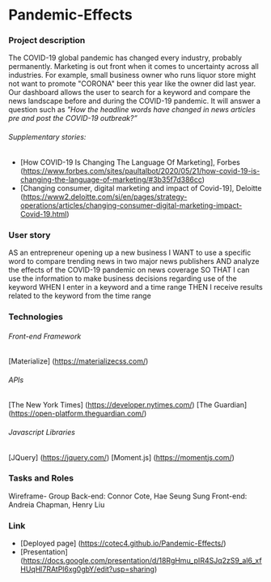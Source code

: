 # Pandemic-Effects

### Project description
The COVID-19 global pandemic has changed every industry, probably permanently. Marketing is out front when it comes to uncertainty across all industries. For example, small business owner who runs liquor store might not want to promote "CORONA" beer this year like the owner did last year. Our dashboard allows the user to search for a keyword and compare the news landscape before and during the COVID-19 pandemic. It will answer a question such as *"How the headline words have changed in news articles pre and post 
the COVID-19 outbreak?”*

###### Supplementary stories:
- [How COVID-19 Is Changing The Language Of Marketing], Forbes (https://www.forbes.com/sites/paultalbot/2020/05/21/how-covid-19-is-changing-the-language-of-marketing/#3b35f7d386cc)
- [Changing consumer, digital marketing and impact of Covid-19], Deloitte (https://www2.deloitte.com/si/en/pages/strategy-operations/articles/changing-consumer-digital-marketing-impact-Covid-19.html)
​
​
### User story
AS an entrepreneur opening up a new business
I WANT to use a specific word to compare trending news in two major news publishers
AND analyze the effects of the COVID-19 pandemic on news coverage
SO THAT I can use the information to make business decisions regarding use of the keyword
WHEN I enter in a keyword and a time range
THEN I receive results related to the keyword from the time range
​
​
### Technologies 
###### Front-end Framework
[Materialize] (https://materializecss.com/)

###### APIs
[The New York Times] (https://developer.nytimes.com/)
[The Guardian] (https://open-platform.theguardian.com/)

###### Javascript Libraries
[JQuery] (https://jquery.com/)
[Moment.js] (https://momentjs.com/)
​
​
### Tasks and Roles       
Wireframe- Group
Back-end: Connor Cote, Hae Seung Sung
Front-end: Andreia Chapman, Henry Liu

### Link
- [Deployed page] (https://cotec4.github.io/Pandemic-Effects/)
- [Presentation] (https://docs.google.com/presentation/d/18RgHmu_pIR4SJq2zS9_al6_xfHUqHl7RAtPl6xg0gbY/edit?usp=sharing)
